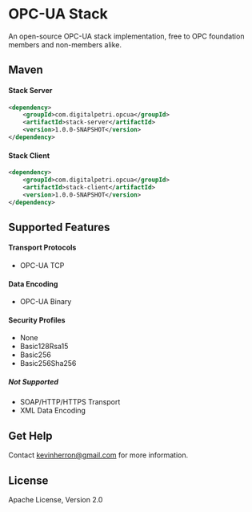 # OPC-UA Stack

An open-source OPC-UA stack implementation, free to OPC foundation members and non-members alike.

Maven
--------

#### Stack Server
```xml
<dependency>
    <groupId>com.digitalpetri.opcua</groupId>
    <artifactId>stack-server</artifactId>
    <version>1.0.0-SNAPSHOT</version>
</dependency>
```

#### Stack Client
```xml
<dependency>
    <groupId>com.digitalpetri.opcua</groupId>
    <artifactId>stack-client</artifactId>
    <version>1.0.0-SNAPSHOT</version>
</dependency>
```

Supported Features
--------

#### Transport Protocols

* OPC-UA TCP

#### Data Encoding

* OPC-UA Binary
 
#### Security Profiles

* None
* Basic128Rsa15
* Basic256
* Basic256Sha256

##### Not Supported

* SOAP/HTTP/HTTPS Transport
* XML Data Encoding


Get Help
--------

Contact kevinherron@gmail.com for more information.


License
--------

Apache License, Version 2.0

